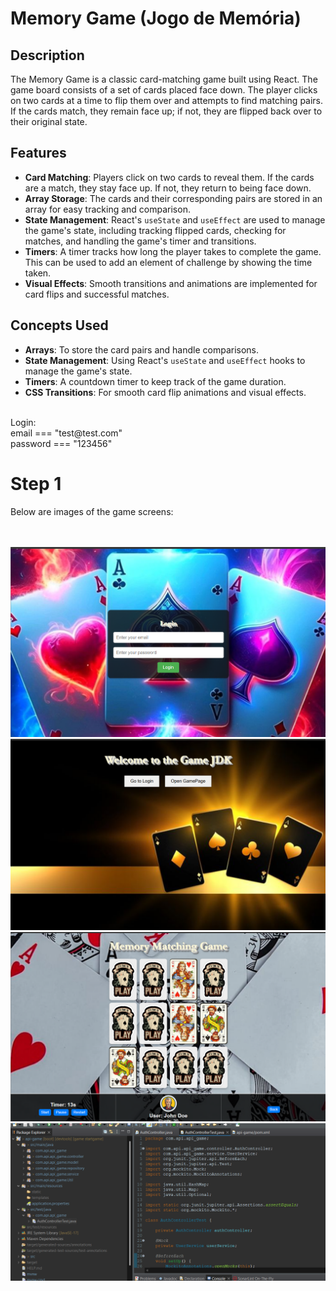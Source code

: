 
# Memory Game (Jogo de Memória)

## Description

The Memory Game is a classic card-matching game built using React. The game board consists of a set of cards placed face down. The player clicks on two cards at a time to flip them over and attempts to find matching pairs. If the cards match, they remain face up; if not, they are flipped back over to their original state.

## Features

- **Card Matching**: Players click on two cards to reveal them. If the cards are a match, they stay face up. If not, they return to being face down.
- **Array Storage**: The cards and their corresponding pairs are stored in an array for easy tracking and comparison.
- **State Management**: React's `useState` and `useEffect` are used to manage the game's state, including tracking flipped cards, checking for matches, and handling the game's timer and transitions.
- **Timers**: A timer tracks how long the player takes to complete the game. This can be used to add an element of challenge by showing the time taken.
- **Visual Effects**: Smooth transitions and animations are implemented for card flips and successful matches.

## Concepts Used

- **Arrays**: To store the card pairs and handle comparisons.
- **State Management**: Using React's `useState` and `useEffect` hooks to manage the game's state.
- **Timers**: A countdown timer to keep track of the game duration.
- **CSS Transitions**: For smooth card flip animations and visual effects.

</br>
Login:</br>
email === "test@test.com"</br>
password === "123456"</br>

# Step 1

Below are images of the game screens:
 
</br> 
</br> 
 <img src="https://github.com/sovanderlei/game/blob/main/imagens/logoPage.png"   
alt="Minha Figura">
</br> 
 <img src="https://github.com/sovanderlei/game/blob/main/imagens/homePage.png"   
alt="Minha Figura">
</br> 
 <img src="https://github.com/sovanderlei/game/blob/main/imagens/gamePage.png"   
alt="Minha Figura">
</br>  
 <img src="https://github.com/sovanderlei/game/blob/main/imagens/apiJavaSpringBoot.png"   
alt="Minha Figura">
</br>
 
</br> 
</br> 
</br>
